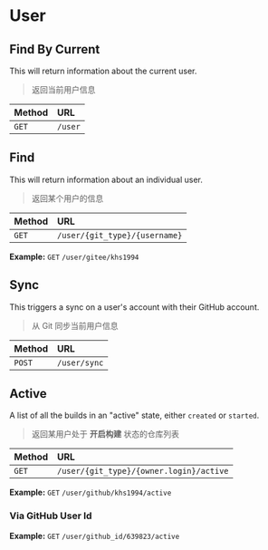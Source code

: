 # User

## Find By Current

This will return information about the current user.

> 返回当前用户信息

| Method | URL     |
| :----- | :------ |
| `GET`  | `/user` |

## Find

This will return information about an individual user.

> 返回某个用户的信息

| Method | URL                           |
| :----- | :---------------------------- |
| `GET`  | `/user/{git_type}/{username}` |

**Example:** `GET` `/user/gitee/khs1994`

## Sync

This triggers a sync on a user's account with their GitHub account.

> 从 Git 同步当前用户信息

| Method | URL          |
| :----- | :------------|
| `POST` | `/user/sync` |

## Active

A list of all the builds in an "active" state, either `created` or `started`.

> 返回某用户处于 **开启构建** 状态的仓库列表

|  Method   |  URL                          |
| :-----   | :--------------------------    |
| `GET`    | `/user/{git_type}/{owner.login}/active` |

**Example:** `GET` `/user/github/khs1994/active`

### Via GitHub User Id

**Example:** `GET` `/user/github_id/639823/active`
